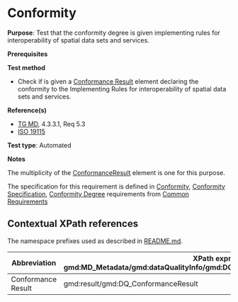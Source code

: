 # Conformity

**Purpose**: 
Test that the conformity degree is given implementing rules for interoperability of spatial data sets and services.

**Prerequisites**

**Test method**

* Check if is given a [Conformance Result](#ConformanceResult) element declaring the conformity to the Implementing Rules for interoperability of spatial data sets and services.

**Reference(s)**	 

* [TG MD](./README.md#ref_TG_MD), 4.3.3.1, Req 5.3
* [ISO 19115](./README.md#ref_ISO_19115)

**Test type**: Automated

**Notes**

The multiplicity of the [ConformanceResult](ConformanceResult) element is one for this purpose.

The specification for this requirement is defined in [Conformity](../common/conformity.md), [Conformity Specification](../common/conformity-specification.md), [Conformity Degree](../common/conformity-degree.md) requirements from [Common Requirements](../common/README.md)

## Contextual XPath references

The namespace prefixes used as described in [README.md](./README.md#namespaces).

Abbreviation                                   |  XPath expression (relative to gmd:MD_Metadata/gmd:dataQualityInfo/gmd:DQ_DataQuality/gmd:report/gmd:DQ_DomainConsistency
-----------------------------------------------| -------------------------------------------------------------------------
<a name="ConformanceResult"></a> Conformance Result   | gmd:result/gmd:DQ_ConformanceResult